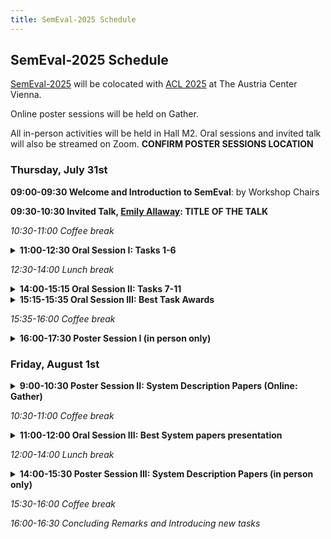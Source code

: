 ```yaml
---
title: SemEval-2025 Schedule
---
```


## SemEval-2025 Schedule

[SemEval-2025](https://semeval.github.io/SemEval2025/) will be colocated with [ACL 2025](https://2025.aclweb.org/) at The Austria Center Vienna.

Online poster sessions will be held on Gather. 

All in-person activities will be held in Hall M2. Oral sessions and invited talk will also be streamed on Zoom. <strong>CONFIRM POSTER SESSIONS LOCATION</strong>

### Thursday, July 31st

<strong>09:00-09:30 Welcome and Introduction to SemEval</strong>: by Workshop Chairs

<strong>09:30-10:30 Invited Talk, [Emily Allaway](https://emilyallaway.github.io/): TITLE OF THE TALK </strong>

<em>10:30-11:00 Coffee break</em>

<details><summary><strong>11:00-12:30 Oral Session I: Tasks 1-6</strong></summary>

  - 11:00-11:15	SemEval-2025 Task 1: ADMIRE: Advancing Multimodal Idiomaticity Representation
  - 11:15-11:30	SemEval-2025 Task 2: EA-MT: Entity-Aware Machine Translation
  - 11:30-11:45	SemEval-2025 Task 3: Mu-SHROOM, the Multilingual Shared-task on Hallucinations and Related Observable Overgeneration Mistakes
  - 11:45-12:00	SemEval-2025 Task 4: Unlearning sensitive content from Large Language Models
  - 12:00-12:15	SemEval-2025 Task 5: LLMs4Subjects: LLM-based Automated Subject Tagging for a National Technical Library's Open-Access Catalog
  - 12:15-12:30	SemEval-2025 Task 6: PromiseEval: Multinational, Multilingual, Multi-Industry Promise Verification
</details>

<em>12:30-14:00 Lunch break</em>


<details><summary><strong>14:00-15:15 Oral Session II: Tasks 7-11</strong></summary>
  
  - 14:00-14:15	SemEval-2025 Task 7: Multilingual and Crosslingual Fact-Checked Claim Retrieval
  - 14:15-14:30	SemEval-2025 Task 8: Question-Answering over Tabular Data
  - 14:30-14:45	SemEval-2025 Task 9: The Food Hazard Detection Challenge
  - 14:45-15:00	SemEval 2025 Task 10: Multilingual Characterization and Extraction of Narratives from Online News
  - 15:00-15:15	SemEval 2025 Task 11: Bridging the Gap in Text-Based Emotion Detection
</details>

<details><summary><strong>15:15-15:35 Oral Session III: Best Task Awards</strong></summary>
  
  - 15:15-15:25 Best System Description Paper 1
  - 15:25-15:35	Best System Description Paper 2
</details>

<em>15:35-16:00 Coffee break</em>

<details><summary><strong>16:00-17:30 Poster Session I (in person only)</strong></summary>

  - 30 posters
  - 
  - 
  - 
  - 
  - 
  - 
  - 
  - 
  - 
  - 
  - 
  - 
  - 
  - 
  - 
  - 
  - 
  - 
</details>


### Friday, August 1st

<details><summary><strong>9:00-10:30 Poster Session II: System Description Papers (Online: Gather)</strong></summary>

  - 
  - 
  - 
  - 
  - 
  - 
  -
  -
  -
  -
  -
  -
  -
  -
  -
  -
  -
  -
  -
  -

</details>

<em>10:30-11:00 Coffee break</em>


<details><summary><strong>11:00-12:00 Oral Session III: Best System papers presentation</strong></summary>


</details>


<em>12:00-14:00 Lunch break</em>

<details><summary><strong>14:00-15:30 Poster Session III: System Description Papers (in person only)</strong></summary>

  - 30 posters 
  - 
  - 
  - 
  -
  -
  -
  -
  -

 </details>

<em>15:30-16:00 Coffee break</em>

<em>16:00-16:30  Concluding Remarks and Introducing new tasks</em>

